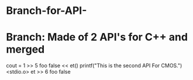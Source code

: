 # Branch-for-API-
# Branch: Made of 2 API's for C++ and merged 
cout = 1 >> 5 foo false << et()
printf("This is the second API For CMOS.")
<stdio.o> et >> 6 foo false
